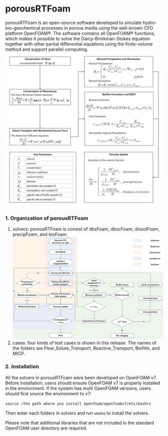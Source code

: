 # porousRTFoam
porousRTFoam is an open-source software developed to simulate hydro-bio-geochemical processes in porous media using the well-known CFD platform OpenFOAM®. The software contains all OpenFOAM® functions, which makes it possible to solve the Darcy-Brinkman-Stokes equation together with other partial differential equations using the finite-volume method and support parallel computing. 
![figure2](./figure2.png)


### 1. Organization of porousRTFoam
1. solvers: porousRTFoam is consist of dbsFoam, dbscFoam, dissolFoam, precipFoam, and bioFoam. 
![figure3](./figure3.png)
2. cases: four kinds of test cases is shown in this release. The names of the folders are Flow_Solute_Transport, Reactive_Transport, Biofilm, and MICP.

### 2. Installation
All the solvers in porousRTFoam were been developed on OpenFOAM v7. Before installation, users should ensure OpenFOAM v7 is properly installed in the environment.
If the system has multi OpenFOAM versions, users should first source the environment to v7:

```source /the path where you install openfoam/openfoamv7/etc/bashrc```

Then enter each folders in solvers and run ```wmake``` to install the solvers.

Please note that additional libraries that are not included in the standard OpenFOAM user directory are required.


